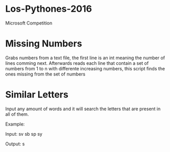 # Los-Pythones-2016
Microsoft Competition

# Missing Numbers
Grabs numbers from a text file, the first line is an int meaning the number of lines comming next. Afterwards reads each line that contain a set of numbers from 1 to n with differente increasing numbers, this script finds the ones missing from the set of numbers

# Similar Letters
Input any amount of words and it will search the letters that are present in all of them.

Example:

Input: sv sb sp sy

Output: s
